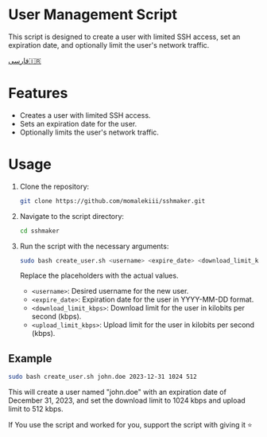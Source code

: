# User Management Script
                             
This script is designed to create a user with limited SSH access, set an expiration date, and optionally limit the user's network traffic.

[فارسی🇮🇷
](https://github.com/momalekiii/sshmaker/blob/main/FA-README.md)
# Features

- Creates a user with limited SSH access.
- Sets an expiration date for the user.
- Optionally limits the user's network traffic.


# Usage


1. Clone the repository:

   ```bash
   git clone https://github.com/momalekiii/sshmaker.git
      ```

2. Navigate to the script directory:

   ```bash
   cd sshmaker
   ```

3. Run the script with the necessary arguments:

   ```bash
   sudo bash create_user.sh <username> <expire_date> <download_limit_kbps> <upload_limit_kbps>
   ```

   Replace the placeholders with the actual values.

   - `<username>`: Desired username for the new user.
   - `<expire_date>`: Expiration date for the user in YYYY-MM-DD format.
   - `<download_limit_kbps>`: Download limit for the user in kilobits per second (kbps).
   - `<upload_limit_kbps>`: Upload limit for the user in kilobits per second (kbps).

## Example

```bash
sudo bash create_user.sh john.doe 2023-12-31 1024 512
```

This will create a user named "john.doe" with an expiration date of December 31, 2023, and set the download limit to 1024 kbps and upload limit to 512 kbps.



If You use the script and worked for you, support the script with giving it ⭐️
